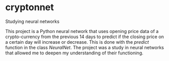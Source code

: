 # cryptonnet
Studying neural networks 


This project is a Python neural network that uses opening price data of a crypto-currency from the previous 14 days to predict if the closing price on a certain day will increase or decrease. This is done with the _predict_ function in the class _NeuralNet_. The project was a study in neural networks that allowed me to deepen my understanding of their functioning.
